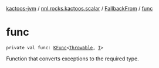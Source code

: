 [kactoos-jvm](../../index.md) / [nnl.rocks.kactoos.scalar](../index.md) / [FallbackFrom](index.md) / [func](./func.md)

# func

`private val func: `[`KFunc`](../../nnl.rocks.kactoos/-k-func.md)`<`[`Throwable`](https://kotlinlang.org/api/latest/jvm/stdlib/kotlin/-throwable/index.html)`, `[`T`](index.md#T)`>`

Function that converts exceptions to the required type.

